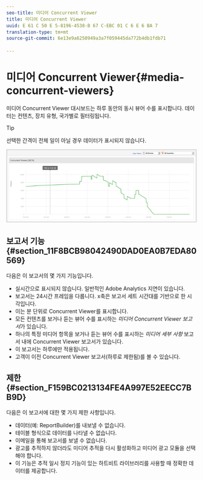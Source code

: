 ```yaml
---
seo-title: 미디어 Concurrent Viewer
title: 미디어 Concurrent Viewer
uuid: E 61 C 50 E 5-8196-4538-B 67 C-EBC 01 C 6 E 6 BA 7
translation-type: tm+mt
source-git-commit: 6e13e9a6250949a3a7f059445da772b4db1fdb71

---
```



# 미디어 Concurrent Viewer{#media-concurrent-viewers}

미디어 Concurrent Viewer 대시보드는 하루 동안의 동시 뷰어 수를 표시합니다. 데이터는 컨텐츠, 장치 유형, 국가별로 필터링됩니다.

>[!TIP]
>
>선택한 간격이 전체 일이 아닐 경우 데이터가 표시되지 않습니다.

![](assets/video-concurrent-viewers.png)

## 보고서 기능 {#section_11F8BCB98042490DAD0EA0B7EDA80569}

다음은 이 보고서의 몇 가지 기능입니다.

* 실시간으로 표시되지 않습니다. 일반적인 Adobe Analytics 지연이 있습니다.
* 보고서는 24시간 프레임을 다룹니다. x축은 보고서 세트 시간대를 기반으로 한 시각입니다.
* 이는 분 단위로 Concurrent Viewer를 표시합니다.
* 모든 컨텐츠를 보거나 듣는 뷰어 수를 표시하는 *미디어 Concurrent Viewer 보고서*&#x200B;가 있습니다.
* 하나의 특정 미디어 항목을 보거나 듣는 뷰어 수를 표시하는 *미디어 세부 사항* 보고서 내에 Concurrent Viewer 보고서가 있습니다.
* 이 보고서는 하루에만 적용됩니다.
* 고객이 이전 Concurrent Viewer 보고서(하루로 제한됨)를 볼 수 있습니다.

## 제한 {#section_F159BC0213134FE4A997E52EECC7BB9D}

다음은 이 보고서에 대한 몇 가지 제한 사항입니다.

* 데이터(예: ReportBuilder)를 내보낼 수 없습니다.
* 테이블 형식으로 데이터를 나타낼 수 없습니다.
* 이메일을 통해 보고서를 보낼 수 없습니다.
* 광고를 추적하지 않더라도 미디어 추적을 다시 활성화하고 미디어 광고 모듈을 선택해야 합니다.
* 이 기능은 추적 일시 정지 기능이 있는 하트비트 라이브러리를 사용할 때 정확한 데이터를 제공합니다.


